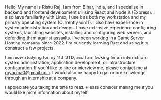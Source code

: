Hello, My name is Rishu Raj. I am from Bihar, India, and I specialise in backend and frontend development utilising React and Node.js (Express). I also have familiarity with Linux; I use it as both my workstation and my primary operating system (Currently win11). I also have experience in system administration and devops. I have extensive experience configuring systems, launching websites, installing and configuring web servers, and defending them against assaults. I've been working in a Game Server Hosting company since 2022. I'm currently learning Rust and using it to construct a few projects.

I am now studying for my 11th STD, and I am looking for an internship in system administration, application development, or infrastructure configuration. If you'd like to hire or interview me, please contact me at royadma0@gmail.com. I would also be happy to gain more knowledge through an internship at a company.

I appreciate you taking the time to read. Please consider mailing me if you would like more information about myself.
